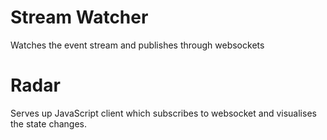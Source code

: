 # Stream Watcher

Watches the event stream and publishes through websockets

# Radar

Serves up JavaScript client which subscribes to websocket and visualises the state changes.
